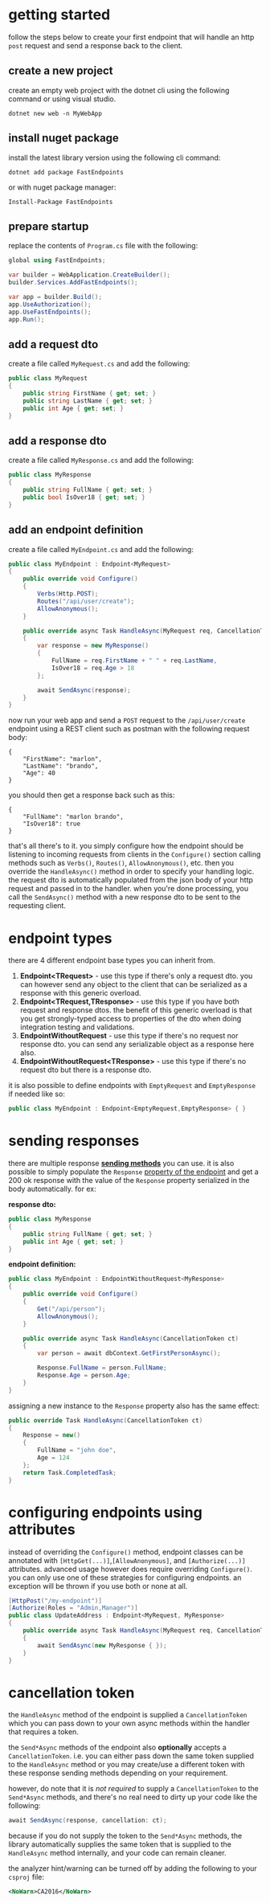 # getting started
follow the steps below to create your first endpoint that will handle an http `post` request and send a response back to the client.
## create a new project
create an empty web project with the dotnet cli using the following command or using visual studio.
```
dotnet new web -n MyWebApp
```
## install nuget package
install the latest library version using the following cli command:
```
dotnet add package FastEndpoints
```
or with nuget package manager:
```
Install-Package FastEndpoints
```
## prepare startup
replace the contents of `Program.cs` file with the following:
```csharp
global using FastEndpoints;

var builder = WebApplication.CreateBuilder();
builder.Services.AddFastEndpoints();

var app = builder.Build();
app.UseAuthorization();
app.UseFastEndpoints();
app.Run();
```
## add a request dto
create a file called `MyRequest.cs` and add the following:
```csharp
public class MyRequest
{
    public string FirstName { get; set; }
    public string LastName { get; set; }
    public int Age { get; set; }
}
```
## add a response dto
create a file called `MyResponse.cs` and add the following:
```csharp
public class MyResponse
{
    public string FullName { get; set; }
    public bool IsOver18 { get; set; }
}
```

## add an endpoint definition
create a file called `MyEndpoint.cs` and add the following:
```csharp
public class MyEndpoint : Endpoint<MyRequest>
{
    public override void Configure()
    {
        Verbs(Http.POST);
        Routes("/api/user/create");
        AllowAnonymous();
    }

    public override async Task HandleAsync(MyRequest req, CancellationToken ct)
    {
        var response = new MyResponse()
        {
            FullName = req.FirstName + " " + req.LastName,
            IsOver18 = req.Age > 18
        };

        await SendAsync(response);
    }
}
```
now run your web app and send a `POST` request to the `/api/user/create` endpoint using a REST client such as postman with the following request body:
```
{
    "FirstName": "marlon",
    "LastName": "brando",
    "Age": 40
}
```
you should then get a response back such as this:
```
{
    "FullName": "marlon brando",
    "IsOver18": true
}
```

that's all there's to it. you simply configure how the endpoint should be listening to incoming requests from clients in the `Configure()` section calling methods such as `Verbs()`, `Routes()`, `AllowAnonymous()`, etc. then you override the `HandleAsync()` method in order to specify your handling logic. the request dto is automatically populated from the json body of your http request and passed in to the handler. when you're done processing, you call the `SendAsync()` method with a new response dto to be sent to the requesting client. 

# endpoint types
there are 4 different endpoint base types you can inherit from.

1. **Endpoint\<TRequest\>** - use this type if there's only a request dto. you can however send any object to the client that can be serialized as a response with this generic overload.
2. **Endpoint<TRequest,TResponse>** - use this type if you have both request and response dtos. the benefit of this generic overload is that you get strongly-typed access to properties of the dto when doing integration testing and validations.
3. **EndpointWithoutRequest** - use this type if there's no request nor response dto. you can send any serializable object as a response here also.
4. **EndpointWithoutRequest\<TResponse\>** - use this type if there's no request dto but there is a response dto.

it is also possible to define endpoints with `EmptyRequest` and `EmptyResponse` if needed like so:

```csharp
public class MyEndpoint : Endpoint<EmptyRequest,EmptyResponse> { }
```

# sending responses
there are multiple response **[sending methods](Misc-Conveniences.md#send-methods)** you can use. it is also possible to simply populate the `Response` [property of the endpoint](Misc-Conveniences.md#response-tresponse) and get a 200 ok response with the value of the `Response` property serialized in the body automatically. for ex:

**response dto:**
```csharp
public class MyResponse
{
    public string FullName { get; set; }
    public int Age { get; set; }
}
```
**endpoint definition:**
```csharp
public class MyEndpoint : EndpointWithoutRequest<MyResponse>
{
    public override void Configure()
    {
        Get("/api/person");
        AllowAnonymous();
    }

    public override async Task HandleAsync(CancellationToken ct)
    {
        var person = await dbContext.GetFirstPersonAsync();

        Response.FullName = person.FullName;
        Response.Age = person.Age;
    }
}
```
assigning a new instance to the `Response` property also has the same effect:
```csharp
public override Task HandleAsync(CancellationToken ct)
{
    Response = new()
    {
        FullName = "john doe",
        Age = 124
    };
    return Task.CompletedTask;
}
```

# configuring endpoints using attributes
instead of overriding the `Configure()` method, endpoint classes can be annotated with `[HttpGet(...)]`,`[AllowAnonymous]`, and `[Authorize(...)]` attributes. advanced usage however does require overriding `Configure()`. you can only use one of these strategies for configuring endpoints. an exception will be thrown if you use both or none at all.

```csharp
[HttpPost("/my-endpoint")]
[Authorize(Roles = "Admin,Manager")]
public class UpdateAddress : Endpoint<MyRequest, MyResponse>
{
    public override async Task HandleAsync(MyRequest req, CancellationToken ct)
    {
        await SendAsync(new MyResponse { });
    }
}
```

# cancellation token
the `HandleAsync` method of the endpoint is supplied a `CancellationToken` which you can pass down to your own async methods within the handler that requires a token. 

the `Send*Async` methods of the endpoint also **optionally** accepts a `CancellationToken`. i.e. you can either pass down the same token supplied to the `HandleAsync` method or you may create/use a different token with these response sending methods depending on your requirement.

however, do note that it is *not required* to supply a `CancellationToken` to the `Send*Async` methods, and there's no real need to dirty up your code like the following:
```csharp
await SendAsync(response, cancellation: ct);
```
because if you do not supply the token to the `Send*Async` methods, the library automatically supplies the same token that is supplied to the `HandleAsync` method internally, and your code can remain cleaner.

the analyzer hint/warning can be turned off by adding the following to your `csproj` file:
```xml
<NoWarn>CA2016</NoWarn>
```